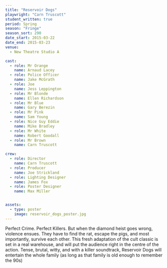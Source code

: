 ```yaml
---
title: "Reservoir Dogs"
playwright: "Carn Truscott"
student_written: true
period: Spring
season: "Fringe"
season_sort: 290
date_start: 2015-03-22
date_end: 2015-03-23
venue:
  - New Theatre Studio A

cast:
  - role: Mr Orange
    name: Arnaud Lacey
  - role: Police Officer
    name: Jake McGrath
  - role: Joe
    name: Jess Leppington
  - role: Mr Blonde
    name: Ellen Richardson
  - role: Mr Blue
    name: Gary Berezin
  - role: Mr Pink
    name: Sam Young
  - role: Nice Guy Eddie
    name: Mike Bradley
  - role: Mr White
    name: Robert Goodall
  - role: Mr Brown
    name: Carn Truscott

crew:
  - role: Director
    name: Carn Truscott
  - role: Producer
    name: Joe Strickland
  - role: Lighting Designer
    name: James Fox
  - role: Poster Designer
    name: Max Miller


assets:
  - type: poster
    image: reservoir_dogs_poster.jpg
---
```


Perfect Crime. Perfect Killers. But when the diamond heist goes wrong, violence ensues. They have to find the rat, escape the pigs, and most importantly, survive each other. This fresh adaptation of the cult classic is set in a real warehouse, and will put the audience right in the centre of the action. Tense, brutal, witty, and with a killer soundtrack, Reservoir Dogs will entertain the whole family (as long as that family is old enough to remember the 90s)
